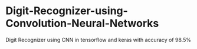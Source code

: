 # Digit-Recognizer-using-Convolution-Neural-Networks
Digit Recognizer using CNN in tensorflow and keras with accuracy of 98.5%

